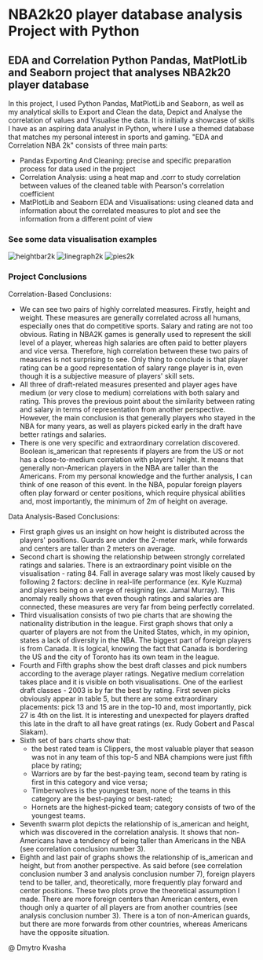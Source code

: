 # NBA2k20 player database analysis Project with Python

## EDA and Correlation Python Pandas, MatPlotLib and Seaborn project that analyses NBA2k20 player database

In this project, I used Python Pandas, MatPlotLib and Seaborn, as well as my analytical skills to Export and Clean the data, Depict and Analyse the correlation of values and Visualise the data. It is initially a showcase of skills I have as an aspiring data analyst in Python, where I use a themed database that matches my personal interest in sports and gaming. "EDA and Correlation NBA 2k" consists of three main parts:

* Pandas Exporting And Cleaning: precise and specific preparation process for data used in the project
* Correlation Analysis: using a heat map and .corr to study correlation between values of the cleaned table with Pearson's correlation coefficient
* MatPlotLib and Seaborn EDA and Visualisations: using cleaned data and information about the correlated measures to plot and see the information from a different point of view

### See some data visualisation examples

![heightbar2k](https://github.com/dimitriousss/nba2k/assets/136066480/7f7ec0cc-776b-4b9a-9f37-dadf9f1fb646)
![linegraph2k](https://github.com/dimitriousss/nba2k/assets/136066480/55d85e8a-4dcc-4287-8e3a-5428f8faa7fd)
![pies2k](https://github.com/dimitriousss/nba2k/assets/136066480/732fd48f-8f64-4214-9f86-18869d8448a9)

### Project Conclusions

Correlation-Based Conclusions:
- We can see two pairs of highly correlated measures. Firstly, height and weight. These measures are generally correlated across all humans, especially ones that do competitive sports. Salary and rating are not too obvious. Rating in NBA2K games is generally used to represent the skill level of a player, whereas high salaries are often paid to better players and vice versa. Therefore, high correlation between these two pairs of measures is not surprising to see. Only thing to conclude is that player rating can be a good representation of salary range player is in, even though it is a subjective measure of players' skill sets.
- All three of draft-related measures presented and player ages have medium (or very close to medium) correlations with both salary and rating. This proves the previous point about the similarity between rating and salary in terms of representation from another perspective. However, the main conclusion is that generally players who stayed in the NBA for many years, as well as players picked early in the draft have better ratings and salaries.
- There is one very specific and extraordinary correlation discovered. Boolean is_american that represents if players are from the US or not has a close-to-medium correlation with players' height. It means that generally non-American players in the NBA are taller than the Americans. From my personal knowledge and the further analysis, I can think of one reason of this event. In the NBA, popular foreign players often play forward or center positions, which require physical abilities and, most importantly, the minimum of 2m of height on average.

Data Analysis-Based Conclusions:
- First graph gives us an insight on how height is distributed across the players' positions. Guards are under the 2-meter mark, while forwards and centers are taller than 2 meters on average.
- Second chart is showing the relationship between strongly correlated ratings and salaries. There is an extraordinary point visible on the visualisation - rating 84. Fall in average salary was most likely caused by following 2 factors: decline in real-life performance (ex. Kyle Kuzma) and players being on a verge of resigning (ex. Jamal Murray). This anomaly really shows that even though ratings and salaries are connected, these measures are very far from being perfectly correlated.
- Third visualisation consists of two pie charts that are showing the nationality distribution in the league. First graph shows that only a quarter of players are not from the United States, which, in my opinion, states a lack of diversity in the NBA. The biggest part of foreign players is from Canada. It is logical, knowing the fact that Canada is bordering the US and the city of Toronto has its own team in the league.
- Fourth and Fifth graphs show the best draft classes and pick numbers according to the average player ratings. Negative medium correlation takes place and it is visible on both visualisations. One of the earliest draft classes - 2003 is by far the best by rating. First seven picks obviously appear in table 5, but there are some extraordinary placements: pick 13 and 15 are in the top-10 and, most importantly, pick 27 is 4th on the list. It is interesting and unexpected for players drafted this late in the draft to all have great ratings (ex. Rudy Gobert and Pascal Siakam).
- Sixth set of bars charts show that:
  - the best rated team is Clippers, the most valuable player that season was not in any team of this top-5 and NBA champions were just fifth place by rating;
  - Warriors are by far the best-paying team, second team by rating is first in this category and vice versa;
  - Timberwolves is the youngest team, none of the teams in this category are the best-paying or best-rated;
  - Hornets are the highest-picked team; category consists of two of the youngest teams.
- Seventh swarm plot depicts the relationship of is_american and height, which was discovered in the correlation analysis. It shows that non-Americans have a tendency of being taller than Americans in the NBA (see correlation conclusion number 3).
- Eighth and last pair of graphs shows the relationship of is_american and height, but from another perspective. As said before (see correlation conclusion number 3 and analysis conclusion number 7), foreign players tend to be taller, and, theoretically, more frequently play forward and center positions. These two plots prove the theoretical assumption I made. There are more foreign centers than American centers, even though only a quarter of all players are from another countries (see analysis conclusion number 3). There is a ton of non-American guards, but there are more forwards from other countries, whereas Americans have the opposite situation.

@ Dmytro Kvasha
